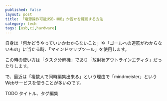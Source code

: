 ```yaml
---
published: false
layout: post
title: 「電源操作可能USB-HUB」か否かを確認する方法
category: tech
tags: [usb,ci,hardware]
---
```


自身は「何かどうやっていいかわからないこと」や「ゴールへの道筋がわからないもの」に当たる時、「マインドマップツール」を使用します。

この時の使い方は「タスク分解機」であり「放射状アウトラインエディタ」だったりします。

で、最近は「複数人で同時編集出来る」という理由で「mindmeister」というWebサービスを使うことが多いのです。


TODO タイトル、タグ編集
